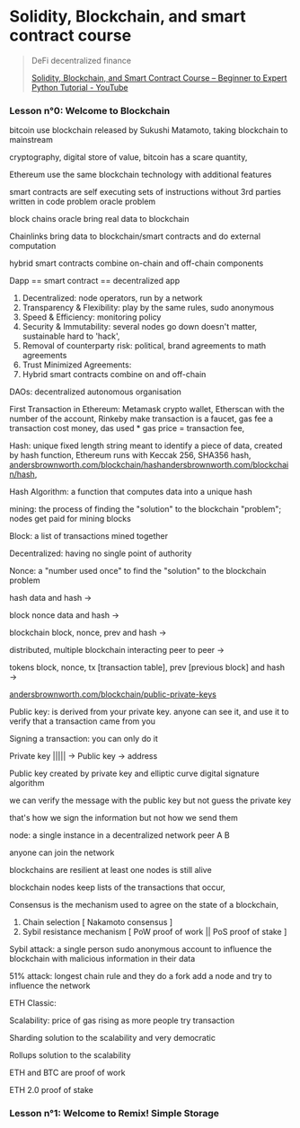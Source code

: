 # Solidity, Blockchain, and smart contract course

> DeFi decentralized finance
> 
> [Solidity, Blockchain, and Smart Contract Course – Beginner to Expert Python Tutorial - YouTube](https://youtu.be/M576WGiDBdQ) 

### Lesson n°0: Welcome to Blockchain

bitcoin use blockchain released by Sukushi Matamoto, taking blockchain to mainstream

cryptography, digital store of value, bitcoin has a scare quantity,

Ethereum use the same blockchain technology with additional features

smart contracts are self executing sets of instructions without 3rd parties written in code problem oracle problem

block chains oracle bring real data to blockchain

Chainlinks bring data to blockchain/smart contracts and do external computation

hybrid smart contracts combine on-chain and off-chain components

Dapp == smart contract == decentralized app

1. Decentralized: node operators, run by a network
2. Transparency & Flexibility: play by the same rules, sudo anonymous
3. Speed & Efficiency: monitoring policy
4. Security & Immutability: several nodes go down doesn't matter, sustainable hard to 'hack',
5. Removal of counterparty risk: political, brand agreements to math agreements
6. Trust Minimized Agreements:
7. Hybrid smart contracts combine on and off-chain

DAOs: decentralized autonomous organisation

First Transaction in Ethereum: Metamask crypto wallet, Etherscan with the number of the account, Rinkeby make transaction is a faucet, gas fee a transaction cost money, das used * gas price = transaction fee,

Hash: unique fixed length string meant to identify a piece of data, created by hash function, Ethereum runs with Keccak 256, SHA356 hash, [andersbrownworth.com/blockchain/hashandersbrownworth.com/blockchain/hash](http://andersbrownworth.com/blockchain/hashandersbrownworth.com/blockchain/hash),

Hash Algorithm: a function that computes data into a unique hash

mining: the process of finding the "solution" to the blockchain "problem"; nodes get paid for mining blocks

Block: a list of transactions mined together

Decentralized: having no single point of authority

Nonce: a "number used once" to find the "solution" to the blockchain problem

hash data and hash →

block nonce data and hash →

blockchain block, nonce, prev and hash →

distributed, multiple blockchain interacting peer to peer →

tokens block, nonce, tx [transaction table], prev [previous block] and hash →

[andersbrownworth.com/blockchain/public-private-keys](http://andersbrownworth.com/blockchain/public-private-keys)

Public key: is derived from your private key. anyone can see it, and use it to verify that a transaction came from you

Signing a transaction: you can only do it

Private key ||||| → Public key → address

Public key created by private key and elliptic curve digital signature algorithm

we can verify the message with the public key but not guess the private key

that's how we sign the information but not how we send them

node: a single instance in a decentralized network peer A B

anyone can join the network

blockchains are resilient at least one nodes is still alive

blockchain nodes keep lists of the transactions that occur,

Consensus is the mechanism used to agree on the state of a blockchain,

1. Chain selection [ Nakamoto consensus ]
2. Sybil resistance mechanism [ PoW proof of work || PoS proof of stake ]

Sybil attack: a single person sudo anonymous account to influence the blockchain with malicious information in their data

51% attack: longest chain rule and they do a fork add a node and try to influence the network

ETH Classic:

Scalability: price of gas rising as more people try transaction

Sharding solution to the scalability and very democratic

Rollups solution to the scalability

ETH and BTC are proof of work

ETH 2.0 proof of stake

### Lesson n°1: Welcome to Remix! Simple Storage
